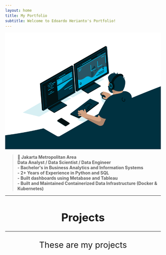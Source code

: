 ```yaml
---
layout: home
title: My Portfolio
subtitle: Welcome to Edoardo Herianto's Portfolio!
---
```


![Crepe](/assets/img/2.gif)

> **📍 Jakarta Metropolitan Area**  
> **Data Analyst / Data Scientist / Data Engineer**  
> **- Bachelor's in Business Analytics and Information Systems**  
> **- 2+ Years of Experience in Python and SQL**  
> **- Built dashboards using Metabase and Tableau**  
> **- Built and Maintained Containerized Data Infrastructure (Docker & Kubernetes)**

---

<div style="text-align: center; margin-top: 40px;">
  <h1 style="font-size: 2.1875rem;">Projects</h1>
  <hr class="small">
  <p style="font-size: 1.6875rem;">These are my projects</p>
</div>


